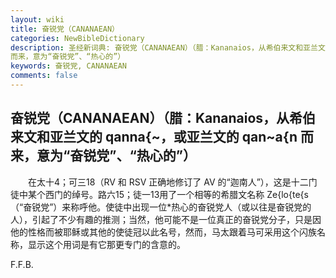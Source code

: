```yaml
---
layout: wiki
title: 奋锐党（CANANAEAN）
categories: NewBibleDictionary
description: 圣经新词典: 奋锐党（CANANAEAN）（腊：Kananaios，从希伯来文和亚兰文的 qanna{~，或亚兰文的 qan~a{n
而来，意为“奋锐党”、“热心的”）
keywords: 奋锐党, CANANAEAN
comments: false
---
```


## 奋锐党（CANANAEAN）（腊：Kananaios，从希伯来文和亚兰文的 qanna{~，或亚兰文的 qan~a{n 而来，意为“奋锐党”、“热心的”）

　　在太十4；可三18（RV 和 RSV 正确地修订了 AV 的“迦南人”），这是十二门徒中某个西门的绰号。路六15；徒一13用了一个相等的希腊文名称 Ze{lo{te{s （“奋锐党”）来称呼他。使徒中出现一位*热心的奋锐党人（或以往是奋锐党的人），引起了不少有趣的推测；当然，他可能不是一位真正的奋锐党分子，只是因他的性格而被耶稣或其他的使徒冠以此名号，然而，马太跟着马可采用这个闪族名称，显示这个用词是有它那更专门的含意的。

F.F.B.






